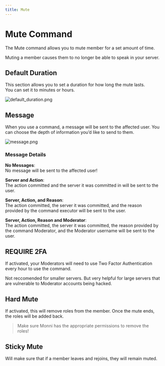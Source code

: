 ```yaml
---
title: Mute
---
```

# Mute Command

The Mute command allows you to mute member for a set amount of time.

Muting a member causes them to no longer be able to speak in your server.

## Default Duration

This section allows you to set a duration for how long the mute lasts.  
You can set it to minutes or hours.

![default_duration.png](https://docs.monni.fyi/default_duration.png)

## Message

When you use a command, a message will be sent to the affected user. You can choose the depth of information you’d like to send to them.

![message.png](https://docs.monni.fyi/message.png)

### Message Details

**No Messages**:  
No message will be sent to the affected user!

**Server and Action**:  
The action committed and the server it was committed in will be sent to the user.

**Server, Action, and Reason**:  
The action committed, the server it was committed, and the reason provided by the command executor will be sent to the user.

**Server, Action, Reason and Moderator**:  
The action committed, the server it was committed, the reason provided by the command Moderator, and the Moderator username will be sent to the user.

## REQUIRE 2FA

If activated, your Moderators will need to use Two Factor Authentication every hour to use the command.

Not reccomended for smaller servers. But very helpful for large servers that are vulnerable to Moderator accounts being hacked.

## Hard Mute

If activated, this will remove roles from the member. Once the mute ends, the roles will be added back.

> Make sure Monni has the appropriate permissions to remove the roles!

## Sticky Mute

Will make sure that if a member leaves and rejoins, they will remain muted.